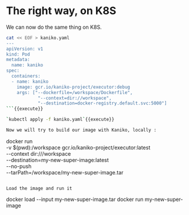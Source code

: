 # The right way, on K8S

We can now do the same thing on K8S.

```sh
cat << EOF > kaniko.yaml
---
apiVersion: v1
kind: Pod
metadata:
  name: kaniko
spec:
  containers:
  - name: kaniko
    image: gcr.io/kaniko-project/executor:debug
    args: ["--dockerfile=/workspace/Dockerfile",
            "--context=dir://workspace",
            "--destination=docker-registry.default.svc:5000"]
```{{execute}}

`kubectl apply -f kaniko.yaml`{{execute}}

Now we will try to build our image with Kaniko, locally :
```
docker run \
  -v $(pwd):/workspace gcr.io/kaniko-project/executor:latest \
  --context dir:///workspace \
  --destination=my-new-super-image:latest \
  --no-push \
  --tarPath=/workspace/my-new-super-image.tar
```{{execute}}

Load the image and run it
```
docker load --input my-new-super-image.tar
docker run  my-new-super-image
```{{execute}}
